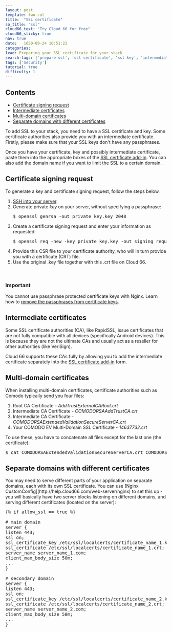 ```yaml
---
layout: post
template: two-col
title:  "SSL certificate"
so_title: "ssl"
cloud66_text: "Try Cloud 66 for free"
cloud66_sticky: true
nav: true
date:   1650-09-24 10:51:22
categories: 
lead: Preparing your SSL certificate for your stack
search-tags: ['prepare ssl', 'ssl certificate', 'ssl key', 'intermediate certificate', 'how', 'ssl']
tags: ['Security']
tutorial: true
difficulty: 1
---
```


<!-- ## About using SSL in Cloud 66
## Types of certificates (Intermediate, multi-domain)
## Add an SSL certificate
## Generate an SSL key
## Create a certificate signing request
## About using certificates in separate domains -->

<h2>Contents</h2>
<ul class="page-toc">
	<li>
		<a href="#sign">Certificate signing request</a>
	</li>
	<li>
		<a href="#intermediate">Intermediate certificates</a>
	</li>
	<li>
		<a href="#multi-domain">Multi-domain certificates</a>
	</li>
	<li>
		<a href="#separate">Separate domains with different certificates</a>
	</li>
</ul>

To add SSL to your stack, you need to have a SSL certificate and key. Some certificate authorities also provide you with an intermediate certificate. Firstly, please make sure that your SSL keys don't have any passphrases.

Once you have your certificate, key and possibly intermediate certificate, paste them into the appropriate boxes of the [SSL certificate add-in](http://help.cloud66.com/stack-add-ins/ssl-certificate). You can also add the domain name if you want to limit the SSL to a certain domain.

<h2 id="sign">Certificate signing request</h2>

To generate a key and certificate signing request, follow the steps below.

<ol class="article-list">
<li><a href="http://help.cloud66.com/managing-your-stack/ssh-to-your-server">SSH into your server</a>.</li>
<li>Generate private <i>key</i> on your server, without specifying a passphrase:</li>

<pre class="prettyprint">
$ openssl genrsa -out private&#95;key.key 2048
</pre>

<li>Create a certificate signing request and enter your information as requested:</li>

<pre class="prettyprint">
$ openssl req -new -key private&#95;key.key -out signing&#95;request.csr
</pre>

<li>Provide this CSR file to your certificate authority, who will in turn provide you with a certificate (CRT) file.</li>
<li>Use the original .key file together with this .crt file on Cloud 66.</li>
</ol>

<br/>

<div class="notice">
    <h3>Important</h3>
    <p>You cannot use passphrase protected certificate keys with Nginx. Learn how to <a href="/articles/ssl-certificate-issues">remove the passphrases from certificate keys</a>.</p>
</div>

<h2 id="intermediate">Intermediate certificates</h2>
Some SSL certificate authorities (CA), like RapidSSL, issue certificates that are not fully compatible with all devices (specifically Android devices). This is because they are not the ultimate CAs and usually act as a reseller for other authorities (like VeriSign).

Cloud 66 supports these CAs fully by allowing you to add the intermediate certificate separately into the [SSL certificate add-in](http://help.cloud66.com/stack-add-ins/ssl-certificate) form.

<h2 id="multi-domain">Multi-domain certificates</h2>
When installing multi-domain certificates, certificate authorities such as Comodo typically send you four files:

<ol class="article-list">
<li>Root CA Certificate - <i>AddTrustExternalCARoot.crt</i></li>
<li>Intermediate CA Certificate - <i>COMODORSAAddTrustCA.crt</i></li>
<li>Intermediate CA Certificate - <i>COMODORSAExtendedValidationSecureServerCA.crt</i></li>
<li>Your COMODO EV Multi-Domain SSL Certificate - <i>14637732.crt</i></li>
</ol>

To use these, you have to concatenate all files except for the last one (the certificate):

<pre class="prettyprint">
$ cat COMODORSAExtendedValidationSecureServerCA.crt COMODORSAAddTrustCA.crt AddTrustExternalCARoot.crt > bundle_file
</pre>

<h2 id="separate">Separate domains with different certificates</h2>
You may need to serve different parts of your application on separate domains, each with its own SSL certificate. You can use [Nginx CustomConfig](http://help.cloud66.com/web-server/nginx) to set this up - you will basically have two server blocks listening on different domains, and serving different certificates (located on the server):

<pre class="prettyprint">
&#123;% if allow_ssl == true %&#125;

# main domain
server &#123;
listen 443;
ssl on;
ssl_certificate_key /etc/ssl/localcerts/certificate_name_1.key;
ssl_certificate /etc/ssl/localcerts/certificate_name_1.crt;
server_name server_name_1.com;
client_max_body_size 50m;
...
&#125;

# secondary domain
server &#123;
listen 443;
ssl on;
ssl_certificate_key /etc/ssl/localcerts/certificate_name_2.key;
ssl_certificate /etc/ssl/localcerts/certificate_name_2.crt;
server_name server_name_2.com;
client_max_body_size 50m;
...
&#125;
</pre>